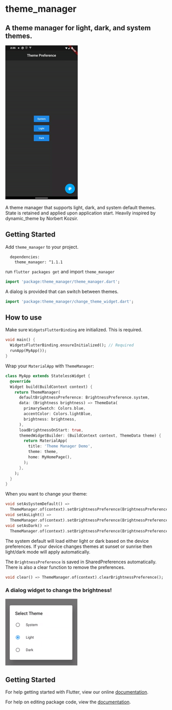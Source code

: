 # theme_manager
## A theme manager for light, dark, and system themes.

![](https://github.com/matthewrice345/theme_manager/blob/master/assets/screen.gif)

A theme manager that supports light, dark, and system default themes. State is retained and applied upon application start. Heavily inspired by dynamic_theme by Norbert Kozsir.

## Getting Started

Add `theme_manager` to your project.
```
  dependencies:
    theme_manager: ^1.1.1
```

run `flutter packages get` and import `theme_manager`
```dart
import 'package:theme_manager/theme_manager.dart';
```

A dialog is provided that can switch between themes. 
```dart
import 'package:theme_manager/change_theme_widget.dart';
```

## How to use

Make sure `WidgetsFlutterBinding` are initialized. This is required.

```dart
void main() {
  WidgetsFlutterBinding.ensureInitialized(); // Required
  runApp(MyApp());
}
```

Wrap your `MaterialApp` with `ThemeManager`:

```dart
class MyApp extends StatelessWidget {
  @override
  Widget build(BuildContext context) {
    return ThemeManager(
      defaultBrightnessPreference: BrightnessPreference.system,
      data: (Brightness brightness) => ThemeData(
        primarySwatch: Colors.blue,
        accentColor: Colors.lightBlue,
        brightness: brightness,
      ),
      loadBrightnessOnStart: true,
      themedWidgetBuilder: (BuildContext context, ThemeData theme) {
        return MaterialApp(
          title: 'Theme Manager Demo',
          theme: theme,
          home: MyHomePage(),
        );
      },
    );
  }
}
```

When you want to change your theme:

```dart
void setAsSystemDefault() => 
  ThemeManager.of(context).setBrightnessPreference(BrightnessPreference.system);
void setAsLight() => 
  ThemeManager.of(context).setBrightnessPreference(BrightnessPreference.light);
void setAsDark() => 
  ThemeManager.of(context).setBrightnessPreference(BrightnessPreference.dark);
```

The system default will load either light or dark based on the device preferences. If your device
changes themes at sunset or sunrise then light/dark mode will apply automatically. 

The `BrightnessPreference` is saved in SharedPreferences automatically. There is also a clear
function to remove the preferences. 
```dart
void clear() => ThemeManager.of(context).clearBrightnessPreference();
```

### A dialog widget to change the brightness!
![](https://github.com/matthewrice345/theme_manager/blob/master/assets/dialog.png)

## Getting Started

For help getting started with Flutter, view our online [documentation](https://flutter.io/).

For help on editing package code, view the [documentation](https://flutter.io/developing-packages/).
